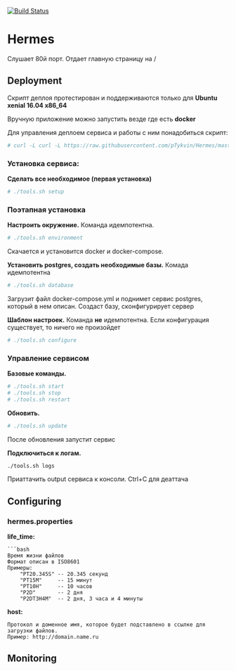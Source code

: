 [![Build Status](https://travis-ci.org/pTykvin/Hermes.svg?branch=master)](https://travis-ci.org/pTykvin/Hermes)
# Hermes

Слушает 80й порт. Отдает главную страницу на /

## Deployment

Скрипт деплоя протестирован и поддерживаются только для **Ubuntu xenial 16.04 x86_64**

Вручную приложение можно запустить везде где есть **docker**

Для управления деплоем сервиса и работы с ним понадобиться скрипт:
```bash
# curl -L curl -L https://raw.githubusercontent.com/pTykvin/Hermes/master/build-scripts/tools.sh?cache=`date +%s` -o tools.sh
```

### Установка сервиса: ###

**Сделать все необходимое (первая установка)**
```bash
# ./tools.sh setup
```

### Поэтапная установка ###

**Настроить окружение.**  Команда идемпотентна.
```bash
# ./tools.sh environment
```

Скачается и установится docker и docker-compose. 


**Установить postgres, создать необходимые базы.** Комада идемпотентна
```bash
# ./tools.sh database
```
Загрузит файл docker-compose.yml и поднимет сервис postgres, который в нем описан. Создаст базу, сконфигурирует сервер

**Шаблон настроек.** Команда **не** идемпотентна. Если конфигурация существует, то ничего не произойдет
```bash
# ./tools.sh configure
```

### Управление сервисом ###

**Базовые команды.**
```bash
# ./tools.sh start
# ./tools.sh stop
# ./tools.sh restart
```

**Обновить.**
```bash
# ./tools.sh update
```
После обновления запустит сервис

**Подключиться к логам.**
```bash
./tools.sh logs
```
Приаттачить output сервиса к консоли. Ctrl+C для деаттача

## Configuring

### hermes.properties ###
**life_time:**
```
```bash
Время жизни файлов
Формат описан в ISO8601
Примеры:
    "PT20.345S" -- 20.345 секунд
    "PT15M"     -- 15 минут
    "PT10H"     -- 10 часов
    "P2D"       -- 2 дня
    "P2DT3H4M"  -- 2 дня, 3 часа и 4 минуты
```
**host:**
```
Протокол и доменное имя, которое будет подставлено в ссылке для загрузки файлов.
Пример: http://domain.name.ru
```
## Monitoring
